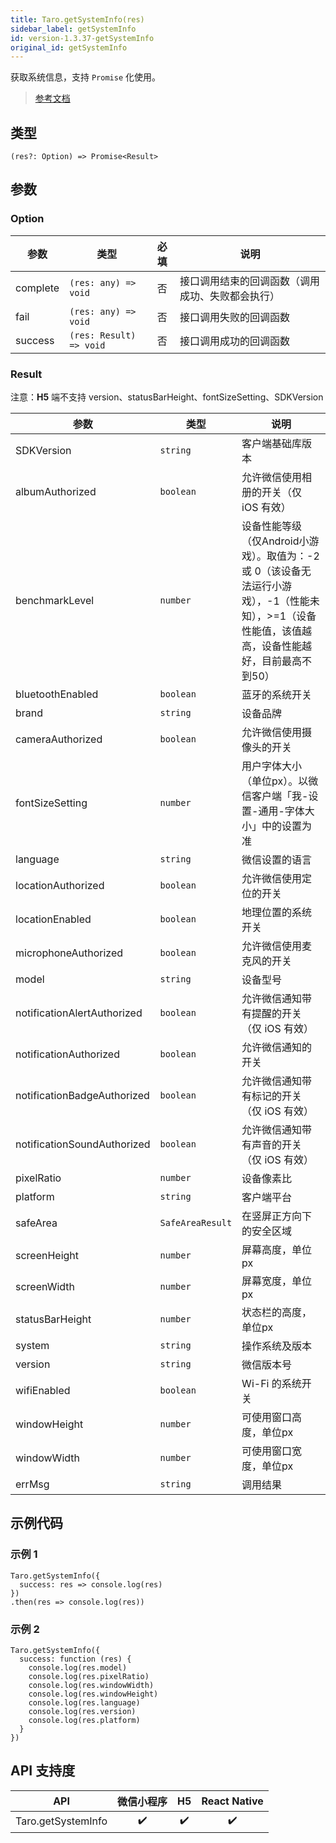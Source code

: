 ```yaml
---
title: Taro.getSystemInfo(res)
sidebar_label: getSystemInfo
id: version-1.3.37-getSystemInfo
original_id: getSystemInfo
---
```


获取系统信息，支持 `Promise` 化使用。

> [参考文档](https://developers.weixin.qq.com/miniprogram/dev/api/base/system/system-info/wx.getSystemInfo.html)

## 类型

```tsx
(res?: Option) => Promise<Result>
```

## 参数

### Option

| 参数 | 类型 | 必填 | 说明 |
| --- | --- | :---: | --- |
| complete | `(res: any) => void` | 否 | 接口调用结束的回调函数（调用成功、失败都会执行） |
| fail | `(res: any) => void` | 否 | 接口调用失败的回调函数 |
| success | `(res: Result) => void` | 否 | 接口调用成功的回调函数 |

### Result

注意：**H5** 端不支持 version、statusBarHeight、fontSizeSetting、SDKVersion

| 参数 | 类型 | 说明 |
| --- | --- | --- |
| SDKVersion | `string` | 客户端基础库版本 |
| albumAuthorized | `boolean` | 允许微信使用相册的开关（仅 iOS 有效） |
| benchmarkLevel | `number` | 设备性能等级（仅Android小游戏）。取值为：-2 或 0（该设备无法运行小游戏），-1（性能未知），>=1（设备性能值，该值越高，设备性能越好，目前最高不到50） |
| bluetoothEnabled | `boolean` | 蓝牙的系统开关 |
| brand | `string` | 设备品牌 |
| cameraAuthorized | `boolean` | 允许微信使用摄像头的开关 |
| fontSizeSetting | `number` | 用户字体大小（单位px）。以微信客户端「我-设置-通用-字体大小」中的设置为准 |
| language | `string` | 微信设置的语言 |
| locationAuthorized | `boolean` | 允许微信使用定位的开关 |
| locationEnabled | `boolean` | 地理位置的系统开关 |
| microphoneAuthorized | `boolean` | 允许微信使用麦克风的开关 |
| model | `string` | 设备型号 |
| notificationAlertAuthorized | `boolean` | 允许微信通知带有提醒的开关（仅 iOS 有效） |
| notificationAuthorized | `boolean` | 允许微信通知的开关 |
| notificationBadgeAuthorized | `boolean` | 允许微信通知带有标记的开关（仅 iOS 有效） |
| notificationSoundAuthorized | `boolean` | 允许微信通知带有声音的开关（仅 iOS 有效） |
| pixelRatio | `number` | 设备像素比 |
| platform | `string` | 客户端平台 |
| safeArea | `SafeAreaResult` | 在竖屏正方向下的安全区域 |
| screenHeight | `number` | 屏幕高度，单位px |
| screenWidth | `number` | 屏幕宽度，单位px |
| statusBarHeight | `number` | 状态栏的高度，单位px |
| system | `string` | 操作系统及版本 |
| version | `string` | 微信版本号 |
| wifiEnabled | `boolean` | Wi-Fi 的系统开关 |
| windowHeight | `number` | 可使用窗口高度，单位px |
| windowWidth | `number` | 可使用窗口宽度，单位px |
| errMsg | `string` | 调用结果 |

## 示例代码

### 示例 1

```tsx
Taro.getSystemInfo({
  success: res => console.log(res)
})
.then(res => console.log(res))
```

### 示例 2

```tsx
Taro.getSystemInfo({
  success: function (res) {
    console.log(res.model)
    console.log(res.pixelRatio)
    console.log(res.windowWidth)
    console.log(res.windowHeight)
    console.log(res.language)
    console.log(res.version)
    console.log(res.platform)
  }
})
```

## API 支持度

| API | 微信小程序 | H5 | React Native |
| :---: | :---: | :---: | :---: |
| Taro.getSystemInfo | ✔️ | ✔️ | ✔️ |
